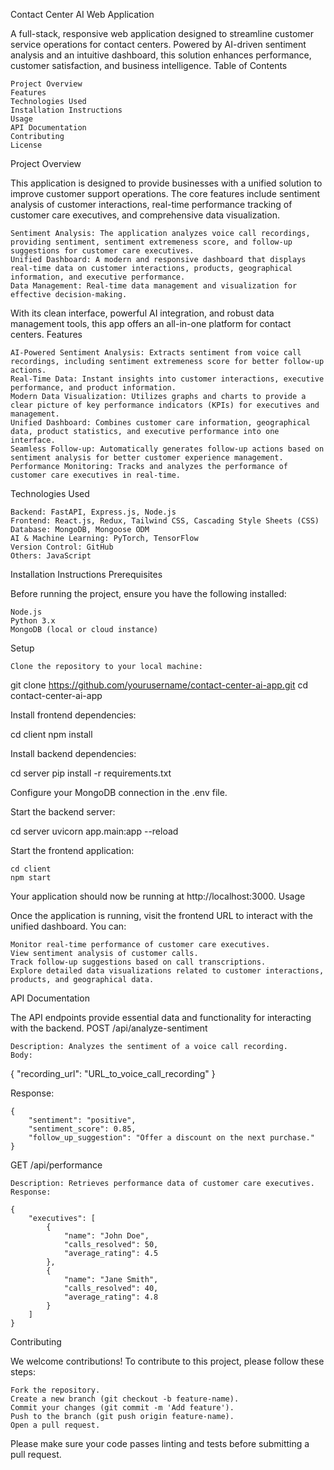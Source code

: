 Contact Center AI Web Application

A full-stack, responsive web application designed to streamline customer service operations for contact centers. Powered by AI-driven sentiment analysis and an intuitive dashboard, this solution enhances performance, customer satisfaction, and business intelligence.
Table of Contents

    Project Overview
    Features
    Technologies Used
    Installation Instructions
    Usage
    API Documentation
    Contributing
    License

Project Overview

This application is designed to provide businesses with a unified solution to improve customer support operations. The core features include sentiment analysis of customer interactions, real-time performance tracking of customer care executives, and comprehensive data visualization.

    Sentiment Analysis: The application analyzes voice call recordings, providing sentiment, sentiment extremeness score, and follow-up suggestions for customer care executives.
    Unified Dashboard: A modern and responsive dashboard that displays real-time data on customer interactions, products, geographical information, and executive performance.
    Data Management: Real-time data management and visualization for effective decision-making.

With its clean interface, powerful AI integration, and robust data management tools, this app offers an all-in-one platform for contact centers.
Features

    AI-Powered Sentiment Analysis: Extracts sentiment from voice call recordings, including sentiment extremeness score for better follow-up actions.
    Real-Time Data: Instant insights into customer interactions, executive performance, and product information.
    Modern Data Visualization: Utilizes graphs and charts to provide a clear picture of key performance indicators (KPIs) for executives and management.
    Unified Dashboard: Combines customer care information, geographical data, product statistics, and executive performance into one interface.
    Seamless Follow-up: Automatically generates follow-up actions based on sentiment analysis for better customer experience management.
    Performance Monitoring: Tracks and analyzes the performance of customer care executives in real-time.

Technologies Used

    Backend: FastAPI, Express.js, Node.js
    Frontend: React.js, Redux, Tailwind CSS, Cascading Style Sheets (CSS)
    Database: MongoDB, Mongoose ODM
    AI & Machine Learning: PyTorch, TensorFlow
    Version Control: GitHub
    Others: JavaScript

Installation Instructions
Prerequisites

Before running the project, ensure you have the following installed:

    Node.js
    Python 3.x
    MongoDB (local or cloud instance)

Setup

    Clone the repository to your local machine:

git clone https://github.com/yourusername/contact-center-ai-app.git
cd contact-center-ai-app

Install frontend dependencies:

cd client
npm install

Install backend dependencies:

cd server
pip install -r requirements.txt

Configure your MongoDB connection in the .env file.

Start the backend server:

cd server
uvicorn app.main:app --reload

Start the frontend application:

    cd client
    npm start

Your application should now be running at http://localhost:3000.
Usage

Once the application is running, visit the frontend URL to interact with the unified dashboard. You can:

    Monitor real-time performance of customer care executives.
    View sentiment analysis of customer calls.
    Track follow-up suggestions based on call transcriptions.
    Explore detailed data visualizations related to customer interactions, products, and geographical data.

API Documentation

The API endpoints provide essential data and functionality for interacting with the backend.
POST /api/analyze-sentiment

    Description: Analyzes the sentiment of a voice call recording.
    Body:

{
    "recording_url": "URL_to_voice_call_recording"
}

Response:

    {
        "sentiment": "positive",
        "sentiment_score": 0.85,
        "follow_up_suggestion": "Offer a discount on the next purchase."
    }

GET /api/performance

    Description: Retrieves performance data of customer care executives.
    Response:

    {
        "executives": [
            {
                "name": "John Doe",
                "calls_resolved": 50,
                "average_rating": 4.5
            },
            {
                "name": "Jane Smith",
                "calls_resolved": 40,
                "average_rating": 4.8
            }
        ]
    }

Contributing

We welcome contributions! To contribute to this project, please follow these steps:

    Fork the repository.
    Create a new branch (git checkout -b feature-name).
    Commit your changes (git commit -m 'Add feature').
    Push to the branch (git push origin feature-name).
    Open a pull request.

Please make sure your code passes linting and tests before submitting a pull request.
